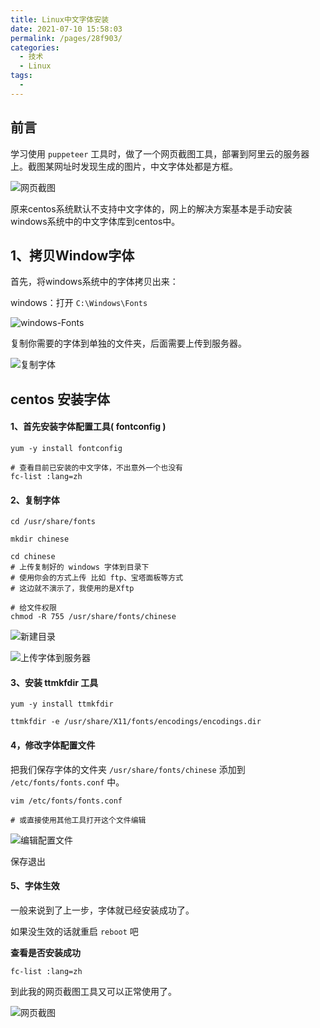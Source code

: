 ```yaml
---
title: Linux中文字体安装
date: 2021-07-10 15:58:03
permalink: /pages/28f903/
categories: 
  - 技术
  - Linux
tags: 
  - 
---
```

## 前言

学习使用 `puppeteer` 工具时，做了一个网页截图工具，部署到阿里云的服务器上。截图某网址时发现生成的图片，中文字体处都是方框。

![网页截图](https://gitee.com/umbrella34/blogImage/raw/master/img/image-20210710160022012.png)



原来centos系统默认不支持中文字体的，网上的解决方案基本是手动安装windows系统中的中文字体库到centos中。

## 1、拷贝Window字体

首先，将windows系统中的字体拷贝出来：

windows：打开 `C:\Windows\Fonts`

![windows-Fonts](https://gitee.com/umbrella34/blogImage/raw/master/img/image-20210710160426214.png)

复制你需要的字体到单独的文件夹，后面需要上传到服务器。

![复制字体](https://gitee.com/umbrella34/blogImage/raw/master/img/image-20210710160906787.png)



## centos 安装字体

#### 1、首先安装字体配置工具( fontconfig )

```shell
yum -y install fontconfig

# 查看目前已安装的中文字体，不出意外一个也没有
fc-list :lang=zh
```

#### 2、复制字体

```shell
cd /usr/share/fonts

mkdir chinese

cd chinese
# 上传复制好的 windows 字体到目录下
# 使用你会的方式上传 比如 ftp、宝塔面板等方式
# 这边就不演示了，我使用的是Xftp

# 给文件权限
chmod -R 755 /usr/share/fonts/chinese
```

![新建目录](https://gitee.com/umbrella34/blogImage/raw/master/img/image-20210710162623682.png)

![上传字体到服务器](https://gitee.com/umbrella34/blogImage/raw/master/img/image-20210710162433944.png)



#### 3、安装 ttmkfdir 工具

```shell
yum -y install ttmkfdir

ttmkfdir -e /usr/share/X11/fonts/encodings/encodings.dir
```

#### 4，修改字体配置文件

把我们保存字体的文件夹 `/usr/share/fonts/chinese` 添加到 `/etc/fonts/fonts.conf` 中。

```shell
vim /etc/fonts/fonts.conf

# 或直接使用其他工具打开这个文件编辑
```

![编辑配置文件](https://gitee.com/umbrella34/blogImage/raw/master/img/image-20210710163819642.png)

保存退出

#### 5、字体生效

一般来说到了上一步，字体就已经安装成功了。

如果没生效的话就重启 `reboot` 吧

**查看是否安装成功**

```
fc-list :lang=zh
```

到此我的网页截图工具又可以正常使用了。

![网页截图](https://gitee.com/umbrella34/blogImage/raw/master/img/image-20210710165050430.png)